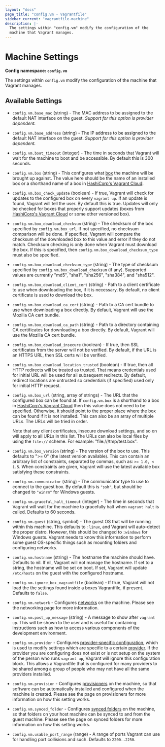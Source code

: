 ```yaml
---
layout: "docs"
page_title: "config.vm - Vagrantfile"
sidebar_current: "vagrantfile-machine"
description: |-
  The settings within "config.vm" modify the configuration of the
  machine that Vagrant manages.
---
```


# Machine Settings

**Config namespace: `config.vm`**

The settings within `config.vm` modify the configuration of the
machine that Vagrant manages.

## Available Settings

* `config.vm.base_mac` (string) - The MAC address to be assigned to the default
NAT interface on the guest. _Support for this option is provider dependent._

* `config.vm.base_address` (string) - The IP address to be assigned to the default
NAT interface on the guest. _Support for this option is provider dependent._

* `config.vm.boot_timeout` (integer) - The time in seconds that Vagrant will wait
for the machine to boot and be accessible. By default this is 300 seconds.

* `config.vm.box` (string) - This configures what [box](/docs/boxes.html) the
machine will be brought up against. The value here should be the name
of an installed box or a shorthand name of a box in
[HashiCorp's Vagrant Cloud](/docs/vagrant-cloud).

* `config.vm.box_check_update` (boolean) - If true, Vagrant will check for updates to
the configured box on every `vagrant up`. If an update is found, Vagrant
will tell the user. By default this is true. Updates will only be checked
for boxes that properly support updates (boxes from
[HashiCorp's Vagrant Cloud](/docs/vagrant-cloud)
or some other versioned box).

* `config.vm.box_download_checksum` (string) - The checksum of the box specified by
`config.vm.box_url`. If not specified, no checksum comparison will be done.
If specified, Vagrant will compare the checksum of the downloaded box to
this value and error if they do not match. Checksum checking is only done
when Vagrant must download the box. If this is specified, then
`config.vm.box_download_checksum_type` must also be specified.

* `config.vm.box_download_checksum_type` (string) - The type of checksum specified
by `config.vm.box_download_checksum` (if any). Supported values are
currently "md5", "sha1", "sha256", "sha384", and "sha512".

* `config.vm.box_download_client_cert` (string) - Path to a client certificate to
use when downloading the box, if it is necessary. By default, no client
certificate is used to download the box.

* `config.vm.box_download_ca_cert` (string) - Path to a CA cert bundle to use when
downloading a box directly. By default, Vagrant will use the Mozilla CA cert
bundle.

* `config.vm.box_download_ca_path` (string) - Path to a directory containing
CA certificates for downloading a box directly. By default, Vagrant will
use the Mozilla CA cert bundle.

* `config.vm.box_download_insecure` (boolean) - If true, then SSL certificates
from the server will not be verified. By default, if the URL is an HTTPS
URL, then SSL certs will be verified.

* `config.vm.box_download_location_trusted` (boolean) - If true, then all HTTP redirects will be
treated as trusted. That means credentials used for initial URL will be used for
all subsequent redirects. By default, redirect locations are untrusted so credentials
(if specified) used only for initial HTTP request.

* `config.vm.box_url` (string, array of strings) - The URL that the configured box can be found at.
If `config.vm.box` is a shorthand to a box in [HashiCorp's Vagrant Cloud](/docs/vagrant-cloud)
then this value does not need to be specified. Otherwise, it should
point to the proper place where the box can be found if it is not
installed. This can also be an array of multiple URLs. The URLs will be tried in
order.

    Note that any client certificates, insecure download settings, and
    so on will apply to all URLs in this list. The URLs can also be local files
    by using the `file://` scheme. For example: "file:///tmp/test.box".

* `config.vm.box_version` (string) - The version of the box to use. This defaults to
">= 0" (the latest version available). This can contain an arbitrary list
of constraints, separated by commas, such as: `>= 1.0, < 1.5`. When constraints
are given, Vagrant will use the latest available box satisfying these
constraints.

* `config.vm.communicator` (string) - The communicator type to use to connect to the
guest box. By default this is `"ssh"`, but should be changed to `"winrm"` for
Windows guests.

* `config.vm.graceful_halt_timeout` (integer) - The time in seconds that Vagrant will
wait for the machine to gracefully halt when `vagrant halt` is called.
Defaults to 60 seconds.

* `config.vm.guest` (string, symbol) - The guest OS that will be running within this
machine. This defaults to `:linux`, and Vagrant will auto-detect the
proper distro. However, this should be changed to `:windows` for Windows guests.
Vagrant needs to know this information to perform some guest OS-specific things
such as mounting folders and configuring networks.

* `config.vm.hostname` (string) - The hostname the machine should have. Defaults
to nil. If nil, Vagrant will not manage the hostname. If set to a string,
the hostname will be set on boot. If set, Vagrant will update `/etc/hosts`
on the guest with the configured hostname.

* `config.vm.ignore_box_vagrantfile` (boolean) - If true, Vagrant will not load the the
settings found inside a boxes Vagrantfile, if present. Defaults to `false`.

* `config.vm.network` - Configures [networks](/docs/networking/) on
the machine. Please see the networking page for more information.

* `config.vm.post_up_message` (string) - A message to show after `vagrant up`. This
will be shown to the user and is useful for containing instructions
such as how to access various components of the development environment.

* `config.vm.provider` - Configures [provider-specific configuration](/docs/providers/configuration.html),
which is used to modify settings which are specific to a certain
[provider](/docs/providers/). If the provider you are configuring
does not exist or is not setup on the system of the person who runs
`vagrant up`, Vagrant will ignore this configuration block. This allows
a Vagrantfile that is configured for many providers to be shared among
a group of people who may not have all the same providers installed.

* `config.vm.provision` - Configures [provisioners](/docs/provisioning/)
on the machine, so that software can be automatically installed and configured
when the machine is created. Please see the page on provisioners for more
information on how this setting works.

* `config.vm.synced_folder` - Configures [synced folders](/docs/synced-folders/)
on the machine, so that folders on your host machine can be synced to
and from the guest machine. Please see the page on synced folders for
more information on how this setting works.

* `config.vm.usable_port_range` (range) - A range of ports Vagrant can use for
handling port collisions and such. Defaults to `2200..2250`.
